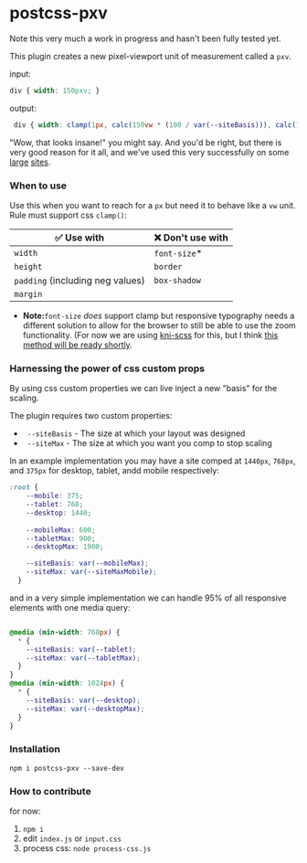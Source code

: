 # postcss-pxv

Note this very much a work in progress and hasn't been fully tested yet.

This plugin creates a new pixel-viewport unit of measurement called a `pxv`. 

input:
```css
div { width: 150pxv; }
```
output:
```css
 div { width: clamp(1px, calc(150vw * (100 / var(--siteBasis))), calc(150px * var(--siteMax) / var(--siteBasis))); }
```

"Wow, that looks insane!" you might say. And you'd be right, but there is very good reason for it all, and we've used this very successfully on some [large](https://www.bolt.com) [sites](https://www.washingtonspirit.com).

### When to use

Use this when you want to reach for a `px` but need it to behave like a `vw` unit. Rule must support css `clamp()`:

| ✅ Use with | ❌ Don't use with|
| ----------| --------------|
| `width`   | `font-size`*  |
| `height`  | `border` |
| `padding` (including neg values) | `box-shadow` |
| `margin`  |  |

* **Note:**`font-size` *does* support clamp but responsive typography needs a different solution to allow for the browser to still be able to use the zoom functionality. (For now we are using  [kni-scss](https://github.com/kni-labs/kni-scss) for this, but I think [this method will be ready shortly](https://codepen.io/dbox/pen/poQyeEr).

### Harnessing the power of css custom props

By using css custom properties we can live inject a new "basis" for the scaling.

The plugin requires two custom properties:

- ` --siteBasis` - The size at which your layout was designed
- ` --siteMax` - The size at which you want you comp to stop scaling

In an example implementation you may have a site comped at `1440px`, `768px`, and `375px` for desktop, tablet, andd mobile respectively:
```css
:root {
    --mobile: 375;
    --tablet: 768; 
    --desktop: 1440; 
 
    --mobileMax: 600;
    --tabletMax: 900;
    --desktopMax: 1900;

    --siteBasis: var(--mobileMax); 
    --siteMax: var(--siteMaxMobile);
  }
```
and in a very simple implementation we can handle 95% of all responsive elements with one media query:
```css

@media (min-width: 768px) {
  * {
    --siteBasis: var(--tablet);
    --siteMax: var(--tabletMax);
  }
}
@media (min-width: 1024px) {
  * {
    --siteBasis: var(--desktop);
    --siteMax: var(--desktopMax);
  }
}
```

### Installation

`npm i postcss-pxv --save-dev`


### How to contribute
for now: 

1. `npm i`
2. edit `index.js` or `input.css`
3. process css: `node process-css.js`
